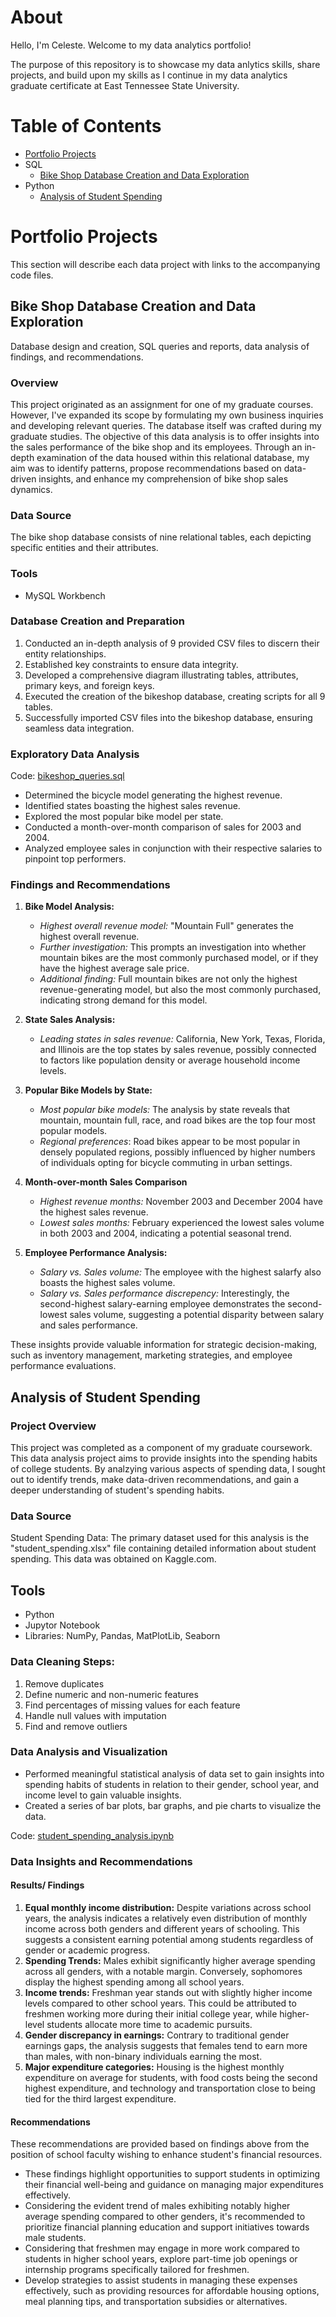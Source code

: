 # About

Hello, I'm Celeste. Welcome to my data analytics portfolio!

The purpose of this repository is to showcase my data anlytics skills, share projects, and build upon my skills as I continue in my data analytics graduate certificate at East Tennessee State University.

# Table of Contents

- [Portfolio Projects](#portfolio-projects)
- SQL
  - [Bike Shop Database Creation and Data Exploration](#bike-shop-database-creation-and-data-exploration)
- Python
  - [Analysis of Student Spending](#analysis-of-student-spending)

# Portfolio Projects

This section will describe each data project with links to the accompanying code files.

## Bike Shop Database Creation and Data Exploration

Database design and creation, SQL queries and reports, data analysis of findings, and recommendations. 

### Overview

This project originated as an assignment for one of my graduate courses. 
However, I've expanded its scope by formulating my own business inquiries and developing relevant queries. 
The database itself was crafted during my graduate studies. The objective of this data analysis is to offer insights into the sales performance of the bike shop and its employees. 
Through an in-depth examination of the data housed within this relational database, my aim was to identify patterns, propose recommendations based on data-driven insights, and enhance my comprehension of bike shop sales dynamics.

### Data Source 

The bike shop database consists of nine relational tables, each depicting specific entities and their attributes.

### Tools
- MySQL Workbench
  
### Database Creation and Preparation
1. Conducted an in-depth analysis of 9 provided CSV files to discern their entity relationships.
2. Established key constraints to ensure data integrity.
3. Developed a comprehensive diagram illustrating tables, attributes, primary keys, and foreign keys.
4. Executed the creation of the bikeshop database, creating scripts for all 9 tables.
5. Successfully imported CSV files into the bikeshop database, ensuring seamless data integration.

### Exploratory Data Analysis 
Code: [bikeshop_queries.sql](https://github.com/CelesteRoberts/Data-Projects/blob/main/bikeshop_queries.sql)
- Determined the bicycle model generating the highest revenue.
- Identified states boasting the highest sales revenue.
- Explored the most popular bike model per state.
- Conducted a month-over-month comparison of sales for 2003 and 2004.
- Analyzed employee sales in conjunction with their respective salaries to pinpoint top performers.

### Findings and Recommendations 

1. **Bike Model Analysis:**
   - *Highest overall revenue model:* "Mountain Full" generates the highest overall revenue.
   - *Further investigation:* This prompts an investigation into whether mountain bikes are the most commonly purchased model, or if they have the highest average sale price.
   - *Additional finding:* Full mountain bikes are not only the highest revenue-generating model, but also the most commonly purchased, indicating strong demand for this model.

2. **State Sales Analysis:**
   - *Leading states in sales revenue:*  California, New York, Texas, Florida, and Illinois are the top states by sales revenue, possibly connected to factors like 		population density or average household income levels.

3. **Popular Bike Models by State:**
   - *Most popular bike models:* The analysis by state reveals that mountain, mountain full, race, and road bikes are the top four most popular models.
   - *Regional preferences*: Road bikes appear to be most popular in densely populated regions, possibly influenced by higher numbers of individuals opting for bicycle commuting in urban settings. 

4. **Month-over-month Sales Comparison**
   - *Highest revenue months:* November 2003 and December 2004 have the highest sales revenue.
   - *Lowest sales months:* February experienced the lowest sales volume in both 2003 and 2004, indicating a potential seasonal trend.

5. **Employee Performance Analysis:**
   - *Salary vs. Sales volume:* The employee with the highest salarfy also boasts the highest sales volume.
   - *Salary vs. Sales performance discrepency:* Interestingly, the second-highest salary-earning employee demonstrates the second-lowest sales volume, suggesting a potential disparity between salary and sales performance. 

These insights provide valuable information for strategic decision-making, such as inventory management, marketing strategies, and employee performance evaluations.

## Analysis of Student Spending

### Project Overview
This project was completed as a component of my graduate coursework.
This data analysis project aims to provide insights into the spending habits of college students. By analzying various aspects of spending data, I sought out to identify trends, make data-driven recommendations, and gain a deeper understanding of student's spending habits. 

### Data Source
Student Spending Data: The primary dataset used for this analysis is the "student_spending.xlsx" file containing detailed information about student spending. This data was obtained on Kaggle.com. 

## Tools
- Python
- Jupytor Notebook
- Libraries: NumPy, Pandas, MatPlotLib, Seaborn

### Data Cleaning Steps:
1. Remove duplicates
2. Define numeric and non-numeric features
3. Find percentages of missing values for each feature
4. Handle null values with imputation
5. Find and remove outliers

### Data Analysis and Visualization
- Performed meaningful statistical analysis of data set to gain insights into spending habits of students in relation to their gender, school year, and income level to gain valuable insights. 
- Created a series of bar plots, bar graphs, and pie charts to visualize the data.

Code: [student_spending_analysis.ipynb](https://github.com/CelesteRoberts/Data-Projects/blob/main/student_spending_analysis.ipynb)

### Data Insights and Recommendations
#### Results/ Findings
1. **Equal monthly income distribution:** Despite variations across school years, the analysis indicates a relatively even distribution of monthly income across both genders and different years of schooling. This suggests a consistent earning potential among students regardless of gender or academic progress.
2. **Spending Trends:** Males exhibit significantly higher average spending across all genders, with a notable margin. Conversely, sophomores display the highest spending among all school years.
3. **Income trends:** Freshman year stands out with slightly higher income levels compared to other school years. This could be attributed to freshmen working more during their initial college year, while higher-level students allocate more time to academic pursuits. 
4. **Gender discrepancy in earnings:** Contrary to traditional gender earnings gaps, the analysis suggests that females tend to earn more than males, with non-binary individuals earning the most. 
5. **Major expenditure categories:** Housing is the highest monthly expenditure on average for students, with food costs being the second highest expenditure, and technology and transportation close to being tied for the third largest expenditure.

#### Recommendations
These recommendations are provided based on findings above from the position of school faculty wishing to enhance student's financial resources. 
- These findings highlight opportunities to support students in optimizing their financial well-being and guidance on managing major expenditures effectively.
- Considering the evident trend of males exhibiting notably higher average spending compared to other genders, it's recommended to prioritize financial planning education and support initiatives towards male students.
- Considering that freshmen may engage in more work compared to students in higher school years, explore part-time job openings or internship programs specifically tailored for freshmen.
- Develop strategies to assist students in managing these expenses effectively, such as providing resources for affordable housing options, meal planning tips, and transportation subsidies or alternatives.
